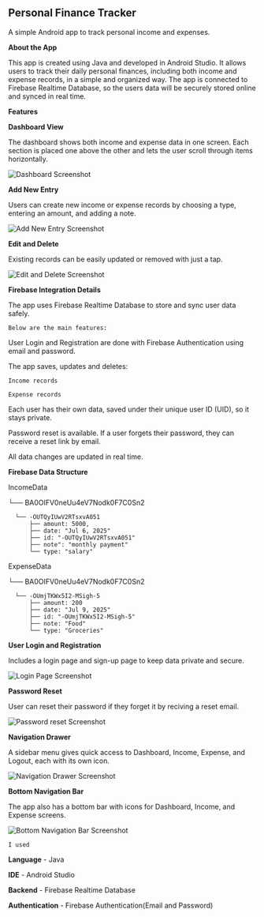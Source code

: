  ##   Personal Finance Tracker
         
A simple Android app to track personal income and expenses.

**About the App**
  
This app is created using Java and developed in Android Studio. It allows users to track their daily personal finances, including both income and expense records, in a simple and organized way.
The app is connected to Firebase Realtime Database, so the users data will be securely stored online and synced in real time.
  
 **Features**
    
  **Dashboard View**

The dashboard shows both income and expense data in one screen. Each section is placed one above the other and lets the user scroll through items horizontally.

![Dashboard Screenshot](screenshots/Dashboard.png)


  
  **Add New Entry**
  
Users can create new income or expense records by choosing a type, entering an amount, and adding a note.

![Add New Entry Screenshot](screenshots/add.png)



   **Edit and Delete**
   
Existing records can be easily updated or removed with just a tap.

![Edit and Delete Screenshot](screenshots/update%20and%20delete.png)

   **Firebase Integration Details**
   
The app uses Firebase Realtime Database to store and sync user data safely.

    Below are the main features:

User Login and Registration are done with Firebase Authentication using email and password.

The app saves, updates and deletes:

    Income records
    
    Expense records

Each user has their own data, saved under their unique user ID (UID), so it stays private.

Password reset is available. If a user forgets their password, they can receive a reset link by email.

All data changes are updated in real time.


**Firebase Data Structure**

IncomeData  

 └── BA0OIFV0neUu4eV7Nodk0F7C0Sn2  
 
      └── -OUTQyIUwV2RTsxvA051    
          ├── amount: 5000,      
          ├── date: "Jul 6, 2025"      
          ├── id: "-OUTQyIUwV2RTsxvA051"    
          ├── note": "monthly payment"     
          └── type: "salary"    


ExpenseData    

 └── BA0OIFV0neUu4eV7Nodk0F7C0Sn2   
 
      └── -OUmjTKWx5I2-MSigh-5   
          ├── amount: 200    
          ├── date: "Jul 9, 2025"  
          ├── id: "-OUmjTKWx5I2-MSigh-5"   
          ├── note: "Food"   
          └── type: "Groceries"  
          
  **User Login and Registration** 
  

Includes a login page and sign-up page to keep data private and secure.


![Login Page Screenshot](screenshots/login.png)



  **Password Reset**  
  
User can reset their password if they forget it by reciving a reset email.


![Password reset Screenshot](screenshots/reset.png)


  **Navigation Drawer**
  
A sidebar menu gives quick access to Dashboard, Income, Expense, and Logout, each with its own icon.

![Navigation Drawer Screenshot](screenshots/Navigation%20Drawer.png)


 **Bottom Navigation Bar**
 
The app also has a bottom bar with icons for Dashboard, Income, and Expense screens.


![Bottom Navigation Bar Screenshot](screenshots/Bottom%20Navigation%20Bar.png)


    I used
    
  **Language** - Java
  
  **IDE** - Android Studio
  
  **Backend** - Firebase Realtime Database

  **Authentication** - Firebase Authentication(Email and Password)
